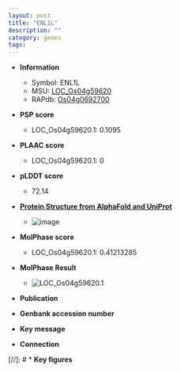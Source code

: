 ```yaml
---
layout: post
title: "ENL1L"
description: ""
category: genes
tags: 
---
```


* **Information**  
    + Symbol: ENL1L  
    + MSU: [LOC_Os04g59620](http://rice.plantbiology.msu.edu/cgi-bin/ORF_infopage.cgi?orf=LOC_Os04g59620)  
    + RAPdb: [Os04g0692700](http://rapdb.dna.affrc.go.jp/viewer/gbrowse_details/irgsp1?name=Os04g0692700)  

* **PSP score**  
    + LOC_Os04g59620.1: 0.1095 

* **PLAAC score**  
    + LOC_Os04g59620.1: 0 

* **pLDDT score**
    + 72.14

* **[Protein Structure from AlphaFold and UniProt](https://www.uniprot.org/uniprotkb/A0A0N7KJZ6/entry#structure)**
    + ![image](https://ricepsp.github.io/images/A/AF-A0A0N7KJZ6-F1.png)

* **MolPhase score**
    + LOC_Os04g59620.1: 0.41213285

* **MolPhase Result**
    + ![LOC_Os04g59620.1](https://304243504.github.io/Pictures/LOC_Os04g/LOC_Os04g59620.1.png)

* **Publication**  

* **Genbank accession number**  

* **Key message**  

* **Connection**  

[//]: # * **Key figures**  


